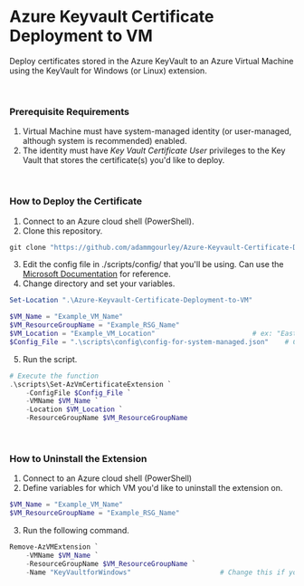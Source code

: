 # Azure Keyvault Certificate Deployment to VM
Deploy certificates stored in the Azure KeyVault to an Azure Virtual Machine using the KeyVault for Windows (or Linux) extension.

<br>

### Prerequisite Requirements
1. Virtual Machine must have system-managed identity (or user-managed, although system is recommended) enabled.
2. The identity must have *Key Vault Certificate User* privileges to the Key Vault that stores the certificate(s) you'd like to deploy.

<br>

### How to Deploy the Certificate
1. Connect to an Azure cloud shell (PowerShell).
2. Clone this repository.
``` powershell
git clone "https://github.com/adammgourley/Azure-Keyvault-Certificate-Deployment-to-VM.git"
```
3. Edit the config file in ./scripts/config/ that you'll be using. Can use the [Microsoft Documentation](https://learn.microsoft.com/en-us/azure/virtual-machines/extensions/key-vault-windows?tabs=version3) for reference.
4. Change directory and set your variables.
``` powershell
Set-Location ".\Azure-Keyvault-Certificate-Deployment-to-VM"

$VM_Name = "Example_VM_Name"
$VM_ResourceGroupName = "Example_RSG_Name"
$VM_Location = "Example_VM_Location"                        # ex: "East US" or "West US 2"
$Config_File = ".\scripts\config\config-for-system-managed.json"    # Change based off your VM identity type
```
5. Run the script.
``` powershell
# Execute the function
.\scripts\Set-AzVmCertificateExtension `
    -ConfigFile $Config_File `
    -VMName $VM_Name `
    -Location $VM_Location `
    -ResourceGroupName $VM_ResourceGroupName
```

<br>

### How to Uninstall the Extension
1. Connect to an Azure cloud shell (PowerShell)
2. Define variables for which VM you'd like to uninstall the extension on.
``` powershell
$VM_Name = "Example_VM_Name"
$VM_ResourceGroupName = "Example_RSG_Name"
```
3. Run the following command.
``` powershell
Remove-AzVMExtension `
    -VMName $VM_Name `
    -ResourceGroupName $VM_ResourceGroupName `
    -Name "KeyVaultforWindows"                      # Change this if you named the extension something else. This is the default name
```